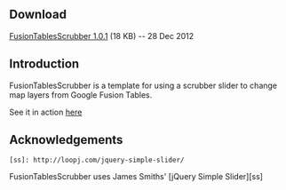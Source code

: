 
Download
--------

[FusionTablesScrubber 1.0.1][dl] (18 KB) -- 28 Dec 2012

[dl]: https://github.com/lucastimmons/FusionTablesScrubber/archive/master.zip


Introduction
------------

FusionTablesScrubber is a template for using a scrubber slider to
change map layers from Google Fusion Tables.


  [action]: http://www.edmontonjournal.com/news/canada-150/map.html

See it in action [here][action]



Acknowledgements <a id="acknowledgements" />
----------------

	[ss]: http://loopj.com/jquery-simple-slider/

FusionTablesScrubber uses James Smiths' [jQuery Simple Slider][ss]
